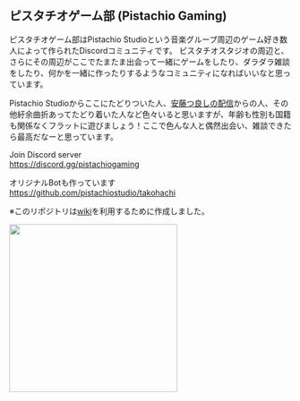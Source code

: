## ピスタチオゲーム部 (Pistachio Gaming)
ピスタチオゲーム部はPistachio Studioという音楽グループ周辺のゲーム好き数人によって作られたDiscordコミュニティです。
ピスタチオスタジオの周辺と、さらにその周辺がここでたまたま出会って一緒にゲームをしたり、ダラダラ雑談をしたり、何かを一緒に作ったりするようなコミュニティになればいいなと思っています。  
  
Pistachio Studioからここにたどりついた人、[安藤つ良しの配信](https://www.twitch.tv/tsuyoshi_ando)からの人、その他紆余曲折あってたどり着いた人など色々いると思いますが、年齢も性別も国籍も関係なくフラットに遊びましょう！ここで色んな人と偶然出会い、雑談できたら最高だなーと思っています。  

Join Discord server  
https://discord.gg/pistachiogaming


オリジナルBotも作っています  
https://github.com/pistachiostudio/takohachi

※このリポジトリは[wiki](https://github.com/pistachiostudio/gaming/wiki)を利用するために作成しました。

<img src="https://user-images.githubusercontent.com/4445606/129143937-ce2f95cc-3a98-4030-bc3c-b2f37a96b0f4.gif" width="300">  

